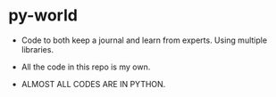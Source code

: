 # py-world

- Code to both keep a journal and learn from experts. Using multiple libraries.

- All the code in this repo is my own.

- ALMOST ALL CODES ARE IN PYTHON.
